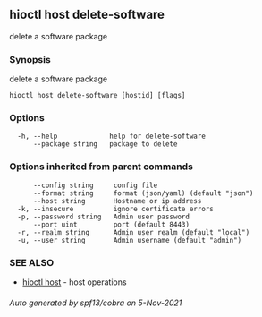 ## hioctl host delete-software

delete a software package

### Synopsis

delete a software package

```
hioctl host delete-software [hostid] [flags]
```

### Options

```
  -h, --help             help for delete-software
      --package string   package to delete
```

### Options inherited from parent commands

```
      --config string     config file
      --format string     format (json/yaml) (default "json")
      --host string       Hostname or ip address
  -k, --insecure          ignore certificate errors
  -p, --password string   Admin user password
      --port uint         port (default 8443)
  -r, --realm string      Admin user realm (default "local")
  -u, --user string       Admin username (default "admin")
```

### SEE ALSO

* [hioctl host](hioctl_host.md)	 - host operations

###### Auto generated by spf13/cobra on 5-Nov-2021
